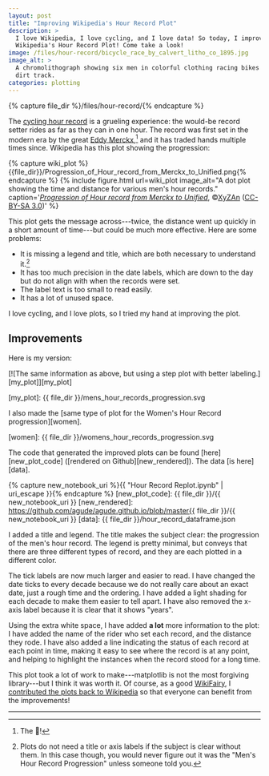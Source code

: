 ```yaml
---
layout: post
title: "Improving Wikipedia's Hour Record Plot"
description: >
  I love Wikipedia, I love cycling, and I love data! So today, I improve
  Wikipedia's Hour Record Plot! Come take a look!
image: /files/hour-record/bicycle_race_by_calvert_litho_co_1895.jpg
image_alt: >
  A chromolithograph showing six men in colorful clothing racing bikes on a
  dirt track.
categories: plotting
---
```


{% capture file_dir %}/files/hour-record/{% endcapture %}

The [cycling hour record][hour_record] is a grueling experience: the would-be
record setter rides as far as they can in one hour. The record was first set
in the modern era by the great [Eddy Merckx][merckx],[^1] and it has traded
hands multiple times since. Wikipedia has this plot showing the progression:

[hour_record]: https://en.wikipedia.org/wiki/Hour_record
[merckx]: https://en.wikipedia.org/wiki/Eddy_Merckx

{% capture wiki_plot %}{{file_dir}}/Progression_of_Hour_record_from_Merckx_to_Unified.png{% endcapture %}
{% include figure.html
  url=wiki_plot
  image_alt="A dot plot showing the time and distance for various men's hour records."
  caption='<a
  href="https://en.wikipedia.org/wiki/File:Progression_of_Hour_record_from_Merckx_to_Unified.png"><em>Progression
  of Hour record from Merckx to Unified</em></a>, ©<a
  href="https://en.wikipedia.org/wiki/User:XyZAn">XyZAn</a> (<a
  href="https://creativecommons.org/licenses/by-sa/3.0/deed.en">CC-BY-SA
  3.0</a>)'
%}

This plot gets the message across---twice, the distance went up quickly in a short
amount of time---but could be much more effective. Here are some
problems:

- It is missing a legend and title, which are both necessary to understand it.[^2]
- It has too much precision in the date labels, which are down to the day but do
  not align with when the records were set.
- The label text is too small to read easily.
- It has a lot of unused space.

I love cycling, and I love plots, so I tried my hand at improving the plot.

## Improvements

Here is my version:

[![The same information as above, but using a step plot with better labeling.][my_plot]][my_plot]

[my_plot]: {{ file_dir }}/mens_hour_records_progression.svg

I also made the [same type of plot for the Women's Hour Record progression][women].

[women]: {{ file_dir }}/womens_hour_records_progression.svg

The code that generated the improved plots can be found [here][new_plot_code]
([rendered on Github][new_rendered]). The data [is here][data].

{% capture new_notebook_uri %}{{ "Hour Record Replot.ipynb" | uri_escape }}{% endcapture %}
[new_plot_code]: {{ file_dir }}/{{ new_notebook_uri }}
[new_rendered]: https://github.com/agude/agude.github.io/blob/master{{ file_dir }}/{{ new_notebook_uri }}
[data]: {{ file_dir }}/hour_record_dataframe.json

I added a title and legend. The title makes the subject clear: the progression
of the men's hour record. The legend is pretty minimal, but conveys that there
are three different types of record, and they are each plotted in a different
color.

The tick labels are now much larger and easier to read. I have changed the
date ticks to every decade because we do not really care about an exact date,
just a rough time and the ordering. I have added a light shading for each
decade to make them easier to tell apart. I have also removed the x-axis label
because it is clear that it shows "years".

Using the extra white space, I have added **a lot** more information to the
plot: I have added the name of the rider who set each record, and the distance
they rode. I have also added a line indicating the status of each record at
each point in time, making it easy to see where the record is at any point,
and helping to highlight the instances when the record stood for a long time.

This plot took a lot of work to make---matplotlib is not the most forgiving
library---but I think it was worth it. Of course, as a good [WikiFairy][wf], I
[contributed the plots back to Wikipedia][plot_link] so that everyone can
benefit from the improvements!

[wf]: https://en.wikipedia.org/wiki/Wikipedia:WikiFairy
[plot_link]: https://en.wikipedia.org/w/index.php?title=Hour_record&oldid=903869466#Statistics

---
[^1]: The 🐐!
[^2]: Plots do not need a title or axis labels if the subject is clear without them. In this case though, you would never figure out it was the "Men's Hour Record Progression" unless someone told you.
